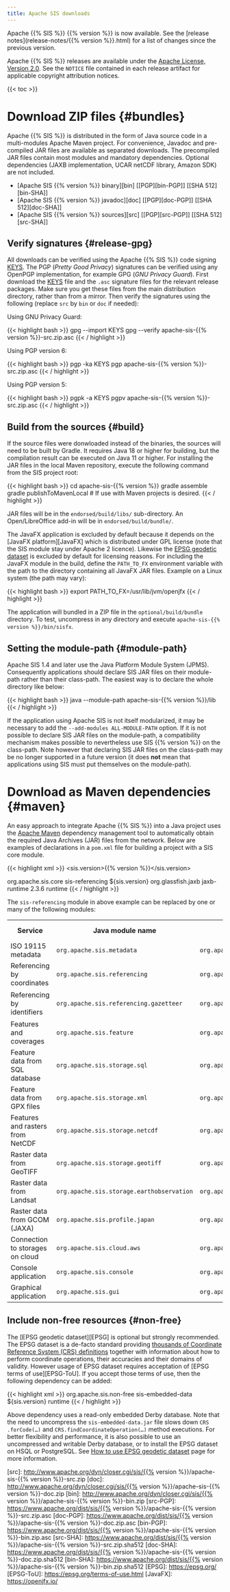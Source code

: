 ```yaml
---
title: Apache SIS downloads
---
```


Apache {{% SIS %}} {{% version %}} is now available.
See the [release notes](release-notes/{{% version %}}.html) for a list of changes since the previous version.

Apache {{% SIS %}} releases are available under the [Apache License, Version 2.0][license].
See the `NOTICE` file contained in each release artifact for applicable copyright attribution notices.

{{< toc >}}


# Download ZIP files    {#bundles}

Apache {{% SIS %}} is distributed in the form of Java source code in a multi-modules Apache Maven project.
For convenience, Javadoc and pre-compiled JAR files are available as separated downloads.
The precompiled JAR files contain most modules and mandatory dependencies.
Optional dependencies (JAXB implementation, UCAR netCDF library, Amazon SDK) are not included.

* [Apache SIS {{% version %}} binary][bin]  \[[PGP][bin-PGP]\] \[[SHA 512][bin-SHA]\]
* [Apache SIS {{% version %}} javadoc][doc] \[[PGP][doc-PGP]\] \[[SHA 512][doc-SHA]\]
* [Apache SIS {{% version %}} sources][src] \[[PGP][src-PGP]\] \[[SHA 512][src-SHA]\]


## Verify signatures    {#release-gpg}

All downloads can be verified using the Apache {{% SIS %}} code signing [KEYS][keys].
The PGP (_Pretty Good Privacy_) signatures can be verified using any OpenPGP implementation, for example GPG (_GNU Privacy Guard_).
First download the [KEYS][keys] file and the `.asc` signature files for the relevant release packages.
Make sure you get these files from the main distribution directory, rather than from a mirror.
Then verify the signatures using the following (replace `src` by `bin` or `doc` if needed):

Using GNU Privacy Guard:

{{< highlight bash >}}
gpg --import KEYS
gpg --verify apache-sis-{{% version %}}-src.zip.asc
{{< / highlight >}}

Using PGP version 6:

{{< highlight bash >}}
pgp -ka KEYS
pgp apache-sis-{{% version %}}-src.zip.asc
{{< / highlight >}}

Using PGP version 5:

{{< highlight bash >}}
pgpk -a KEYS
pgpv apache-sis-{{% version %}}-src.zip.asc
{{< / highlight >}}


## Build from the sources    {#build}

If the source files were donwloaded instead of the binaries, the sources will need to be built by Gradle.
It requires Java 18 or higher for building, but the compilation result can be executed on Java 11 or higher.
For installing the JAR files in the local Maven repository, execute the following command
from the SIS project root:

{{< highlight bash >}}
cd apache-sis-{{% version %}}
gradle assemble
gradle publishToMavenLocal      # If use with Maven projects is desired.
{{< / highlight >}}

JAR files will be in the `endorsed/build/libs/` sub-directory.
An Open/LibreOffice add-in will be in `endorsed/build/bundle/`.

The JavaFX application is excluded by default because it depends on
the [JavaFX platform][JavaFX] which is distributed under GPL license
(note that the SIS module stay under Apache 2 licence).
Likewise the [EPSG geodetic dataset](epsg.html) is excluded by default for licensing reasons.
For including the JavaFX module in the build, define the `PATH_TO_FX` environment variable
with the path to the directory containing all JavaFX JAR files.
Example on a Linux system (the path may vary):

{{< highlight bash >}}
export PATH_TO_FX=/usr/lib/jvm/openjfx
{{< / highlight >}}

The application will bundled in a ZIP file in the `optional/build/bundle` directory.
To test, uncompress in any directory and execute `apache-​sis-​{{% version %}}/​bin/sisfx`.


## Setting the module-path    {#module-path}

Apache SIS 1.4 and later use the Java Platform Module System (JPMS).
Consequently applications should declare SIS JAR files on their module-path rather than their class-path.
The easiest way is to declare the whole directory like below:

{{< highlight bash >}}
java --module-path apache-sis-{{% version %}}/lib
{{< / highlight >}}

If the application using Apache SIS is not itself modularized,
it may be necessary to add the `--add-modules ALL-MODULE-PATH` option.
If it is not possible to declare SIS JAR files on the module-path,
a compatibility mechanism makes possible to nevertheless use SIS {{% version %}} on the class-path.
Note however that declaring SIS JAR files on the class-path may be no longer supported in a future version
(it does **not** mean that applications using SIS must put themselves on the module-path).


# Download as Maven dependencies    {#maven}

An easy approach to integrate Apache {{% SIS %}} into a Java project uses the [Apache Maven][maven]
dependency management tool to automatically obtain the required Java Archives (JAR) files from the network.
Below are examples of declarations in a `pom.xml` file for building a project with a SIS core module.

{{< highlight xml >}}
<properties>
  <sis.version>{{% version %}}</sis.version>
</properties>

<dependencies>
  <dependency>
    <groupId>org.apache.sis.core</groupId>
    <artifactId>sis-referencing</artifactId>
    <version>${sis.version}</version>
  </dependency>

  <!-- The following dependency can be omitted if XML support is not desired. -->
  <dependency>
    <groupId>org.glassfish.jaxb</groupId>
    <artifactId>jaxb-runtime</artifactId>
    <version>2.3.6</version>
    <scope>runtime</scope>
  </dependency>
</dependencies>
{{< / highlight >}}

The `sis-referencing` module in above example can be replaced by one or many of the following modules:

<table>
  <tr><th>Service</th>                          <th>Java module name</th>                                     <th>Maven group</th>                             <th>Maven artifact</th></tr>
  <tr><td>ISO 19115 metadata</td>               <td><code>org.apache.sis.metadata</code></td>                 <td><code>org.apache.sis.core</code></td>        <td><code>sis-metadata</code></td></tr>
  <tr><td>Referencing by coordinates</td>       <td><code>org.apache.sis.referencing</code></td>              <td><code>org.apache.sis.core</code></td>        <td><code>sis-referencing</code></td></tr>
  <tr><td>Referencing by identifiers</td>       <td><code>org.apache.sis.referencing.gazetteer</code></td>    <td><code>org.apache.sis.core</code></td>        <td><code>sis-referencing-by-identifiers</code></td></tr>
  <tr><td>Features and coverages</td>           <td><code>org.apache.sis.feature</code></td>                  <td><code>org.apache.sis.core</code></td>        <td><code>sis-feature</code></td></tr>
  <tr><td>Feature data from SQL database</td>   <td><code>org.apache.sis.storage.sql</code></td>              <td><code>org.apache.sis.storage</code></td>     <td><code>sis-sqlstore</code></td></tr>
  <tr><td>Feature data from GPX files</td>      <td><code>org.apache.sis.storage.xml</code></td>              <td><code>org.apache.sis.storage</code></td>     <td><code>sis-xmlstore</code></td></tr>
  <tr><td>Features and rasters from NetCDF</td> <td><code>org.apache.sis.storage.netcdf</code></td>           <td><code>org.apache.sis.storage</code></td>     <td><code>sis-netcdf</code></td></tr>
  <tr><td>Raster data from GeoTIFF</td>         <td><code>org.apache.sis.storage.geotiff</code></td>          <td><code>org.apache.sis.storage</code></td>     <td><code>sis-geotiff</code></td></tr>
  <tr><td>Raster data from Landsat</td>         <td><code>org.apache.sis.storage.earthobservation</code></td> <td><code>org.apache.sis.storage</code></td>     <td><code>sis-earth-observation</code></td></tr>
  <tr><td>Raster data from GCOM (JAXA)</td>     <td><code>org.apache.sis.profile.japan</code></td>            <td><code>org.apache.sis.profile</code></td>     <td><code>sis-japan-profile</code></td></tr>
  <tr><td>Connection to storages on cloud</td>  <td><code>org.apache.sis.cloud.aws</code></td>                <td><code>org.apache.sis.cloud</code></td>       <td><code>sis-cloud-aws</code></td></tr>
  <tr><td>Console application</td>              <td><code>org.apache.sis.console</code></td>                  <td><code>org.apache.sis.application</code></td> <td><code>sis-console</code></td></tr>
  <tr><td>Graphical application</td>            <td><code>org.apache.sis.gui</code></td>                      <td><code>org.apache.sis.application</code></td> <td><code>sis-javafx</code></td></tr>
</table>


## Include non-free resources    {#non-free}

The [EPSG geodetic dataset][EPSG] is optional but strongly recommended.
The EPSG dataset is a de-facto standard providing
[thousands of Coordinate Reference System (CRS) definitions](tables/CoordinateReferenceSystems.html)
together with information about how to perform coordinate operations, their accuracies and their domains of validity.
However usage of EPSG dataset requires acceptation of [EPSG terms of use][EPSG-ToU].
If you accept those terms of use, then the following dependency can be added:

{{< highlight xml >}}
<dependencies>
  <dependency>
    <groupId>org.apache.sis.non-free</groupId>
    <artifactId>sis-embedded-data</artifactId>
    <version>${sis.version}</version>
    <scope>runtime</scope>
  </dependency>
</dependencies>
{{< / highlight >}}

Above dependency uses a read-only embedded Derby database.
Note that the need to uncompress the `sis-embedded-data.jar` file
slows down `CRS​.forCode(…)` and `CRS​.findCoordinateOperation(…)` method executions.
For better flexibility and performance, it is also possible to use an uncompressed
and writable Derby database, or to install the EPSG dataset on HSQL or PostgreSQL.
See [How to use EPSG geodetic dataset](epsg.html) page for more information.

[maven]:    http://maven.apache.org/
[keys]:     https://www.apache.org/dist/sis/KEYS
[license]:  http://www.apache.org/licenses/LICENSE-2.0
[src]:      http://www.apache.org/dyn/closer.cgi/sis/{{% version %}}/apache-sis-{{% version %}}-src.zip
[doc]:      http://www.apache.org/dyn/closer.cgi/sis/{{% version %}}/apache-sis-{{% version %}}-doc.zip
[bin]:      http://www.apache.org/dyn/closer.cgi/sis/{{% version %}}/apache-sis-{{% version %}}-bin.zip
[src-PGP]:  https://www.apache.org/dist/sis/{{% version %}}/apache-sis-{{% version %}}-src.zip.asc
[doc-PGP]:  https://www.apache.org/dist/sis/{{% version %}}/apache-sis-{{% version %}}-doc.zip.asc
[bin-PGP]:  https://www.apache.org/dist/sis/{{% version %}}/apache-sis-{{% version %}}-bin.zip.asc
[src-SHA]:  https://www.apache.org/dist/sis/{{% version %}}/apache-sis-{{% version %}}-src.zip.sha512
[doc-SHA]:  https://www.apache.org/dist/sis/{{% version %}}/apache-sis-{{% version %}}-doc.zip.sha512
[bin-SHA]:  https://www.apache.org/dist/sis/{{% version %}}/apache-sis-{{% version %}}-bin.zip.sha512
[EPSG]:     https://epsg.org/
[EPSG-ToU]: https://epsg.org/terms-of-use.html
[JavaFX]:   https://openjfx.io/
